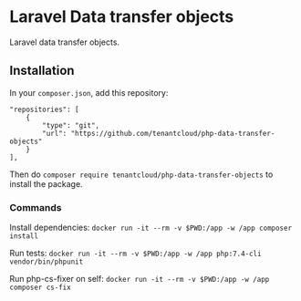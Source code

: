 # Laravel Data transfer objects

Laravel data transfer objects.

## Installation

In your `composer.json`, add this repository:
```
"repositories": [
    {
        "type": "git",
        "url": "https://github.com/tenantcloud/php-data-transfer-objects"
    }
],
```
Then do `composer require tenantcloud/php-data-transfer-objects` to install the package.

### Commands
Install dependencies:
`docker run -it --rm -v $PWD:/app -w /app composer install`

Run tests:
`docker run -it --rm -v $PWD:/app -w /app php:7.4-cli vendor/bin/phpunit`

Run php-cs-fixer on self:
`docker run -it --rm -v $PWD:/app -w /app composer cs-fix`
